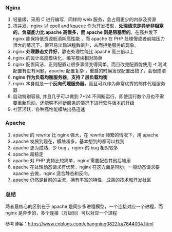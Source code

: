### Nginx

1. 轻量级，采用 C 进行编写，同样的 web 服务，会占用更少的内存及资源
2. 抗并发，nginx 以 epoll and kqueue 作为开发模型，**处理请求是异步非阻塞的，负载能力比 apache 高很多，而 apache 则是阻塞型的**。在高并发下 nginx 能保持低资源低消耗高性能 ，而 apache 在 PHP 处理慢或者前端压力很大的情况下，很容易出现进程数飙升，从而拒绝服务的现象。
3. nginx **处理静态文件好**，静态处理性能比 apache 高三倍以上
4. nginx 的设计高度模块化，编写模块相对简单
5. nginx 配置简洁，正则配置让很多事情变得简单，而且改完配置能使用 -t 测试配置有没有问题，apache 配置复杂 ，重启的时候发现配置出错了，会很崩溃
6. **nginx 作为负载均衡服务器，支持 7 层负载均衡**
7. nginx 本身就是一个**反向代理服务器**，而且可以作为非常优秀的邮件代理服务器
8. 启动特别容易, 并且几乎可以做到 7*24 不间断运行，即使运行数个月也不需要重新启动，还能够不间断服务的情况下进行软件版本的升级
9. 社区活跃，各种高性能模块出品迅速

### Apache

1. apache 的 rewrite 比 nginx 强大，在 rewrite 频繁的情况下，用 apache
2. apache 发展到现在，模块超多，基本想到的都可以找到
3. apache 更为成熟，少 bug ，nginx 的 bug 相对较多
4. apache 超稳定
5. apache 对 PHP 支持比较简单，nginx 需要配合其他后端用
6. apache 在处理动态请求有优势，nginx 在这方面是鸡肋，一般动态请求要 apache 去做，nginx 适合静态和反向。
7. apache 仍然是目前的主流，拥有丰富的特性，成熟的技术和开发社区

### 总结

两者最核心的区别在于 apache 是同步多进程模型，一个连接对应一个进程，而 nginx 是异步的，多个连接（万级别）可以对应一个进程

参考博客：https://www.cnblogs.com/changning0822/p/7844004.html